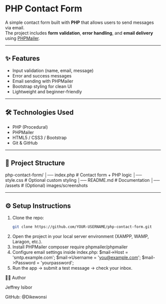 # PHP Contact Form

A simple contact form built with **PHP** that allows users to send messages via email.  
The project includes **form validation**, **error handling**, and **email delivery** using [PHPMailer](https://github.com/PHPMailer/PHPMailer).

---

## ✨ Features
- Input validation (name, email, message)
- Error and success messages
- Email sending with PHPMailer
- Bootstrap styling for clean UI
- Lightweight and beginner-friendly

---

## 🛠️ Technologies Used
- PHP (Procedural)
- PHPMailer
- HTML5 / CSS3 / Bootstrap
- Git & GitHub

---

## 📂 Project Structure
php-contact-form/
│── index.php # Contact form + PHP logic
│── style.css # Optional custom styling
│── README.md # Documentation
│── /assets # (Optional) images/screenshots

---

## ⚙️ Setup Instructions
1. Clone the repo:
   ```bash
   git clone https://github.com/YOUR-USERNAME/php-contact-form.git
2. Open the project in your local server environment (XAMPP, WAMP, Laragon, etc.).
3. Install PHPMailer
   composer require phpmailer/phpmailer
4. Configure email settings inside index.php:
     $mail->Host = 'smtp.example.com';
     $mail->Username = 'you@example.com';
     $mail->Password = 'yourpassword';
5. Run the app → submit a test message → check your inbox.


👨‍💻 Author

Jeffrey Isibor

GitHub: @Dikewonsi
